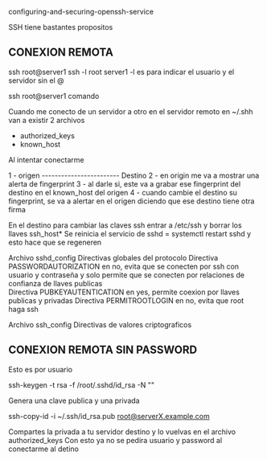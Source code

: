 configuring-and-securing-openssh-service

SSH tiene bastantes propositos

CONEXION REMOTA
-----------------------------

ssh root@server1
ssh -l root server1
-l es para indicar el usuario y el servidor sin el @

ssh root@server1 comando

Cuando me conecto de un servidor a otro en el servidor remoto en ~/.shh van a existir 2 archivos
 - authorized_keys
 - known_host

Al intentar conectarme 

1 - origen ------------------------ Destino
2 - en origin me va a mostrar una alerta de fingerprint
3 - al darle si, este va a grabar ese fingerprint del destino en el known_host del origen
4 - cuando cambie el destino su fingerprint, se va a alertar en el origen diciendo que ese destino tiene otra firma

En el destino para cambiar las claves ssh entrar a /etc/ssh y borrar los llaves ssh_host*
Se reinicia el servicio de sshd = systemctl restart sshd
y esto hace que se regeneren

Archivo sshd_config
Directivas globales del protocolo
Directiva PASSWORDAUTORIZATION en no, evita que se conecten por ssh con usuario y contraseña y solo permite que se conecten por relaciones de confianza de llaves publicas  
Directiva PUBKEYAUTENTICATION en yes, permite coexion por llaves publicas y privadas
Directiva PERMITROOTLOGIN en no, evita que root haga ssh

Archivo ssh_config
Directivas de valores criptograficos

CONEXION REMOTA SIN PASSWORD
-------------------------------
Esto es por usuario

ssh-keygen -t rsa -f /root/.sshd/id_rsa -N ""

Genera una clave publica y una privada

ssh-copy-id -i ~/.ssh/id_rsa.pub root@serverX.example.com

Compartes la privada a tu servidor destino y lo vuelvas en el archivo authorized_keys
Con esto ya no se pedira usuario y password al conectarme al detino






